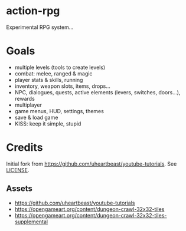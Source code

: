 action-rpg
==========
Experimental RPG system...

# Goals
- multiple levels (tools to create levels)
- combat: melee, ranged & magic
- player stats & skills, running
- inventory, weapon slots, items, drops...
- NPC, dialogues, quests, active elements (levers, switches, doors...), rewards
- multiplayer
- game menus, HUD, settings, themes
- save & load game
- KISS: keep it simple, stupid

# Credits
Initial fork from https://github.com/uheartbeast/youtube-tutorials. See [LICENSE](LICENSE).

## Assets
- https://github.com/uheartbeast/youtube-tutorials
- https://opengameart.org/content/dungeon-crawl-32x32-tiles
- https://opengameart.org/content/dungeon-crawl-32x32-tiles-supplemental

